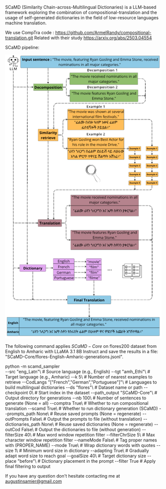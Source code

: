 SCaMD (Similarity Chain-across-Multilingual Dictionaries) is a LLM-based framework exploring the combination of compositional-translation and the usage of self-generated dictionaries in the field of low-resource languages machine translation.

We use CompTra code : https://github.com/ArmelRandy/compositional-translation.git
Related with their study https://arxiv.org/abs/2503.04554


SCaMD pipeline:

![](figures/SCaMD.png)

The following command applies $SCaMD-Core$ on flores200 dataset from English to Amharic with LLaMA 3.1 8B Instruct and save the results in a file: "SCaMD-Core/flores-English-Amharic-generations.jsonl".

python -m scamd_sampler\
    --src "eng_Latn"\                        # Source language (e.g., English)
    --tgt "amh_Ethi"\                       # Target language (e.g., Amharic)
    --k 5\                                # Number of nearest examples to retrieve
    --CodLangs "["French","German","Portuguese"]"\  # Languages to build multilingual dictionaries
    --ds "flores"\                          # Dataset name or path
    --checkpoint 0\                       # Start index in the dataset
    --path_output "SCaMD-Core"\            # Output directory for generations
    --nb 100\                             # Number of sentences to generate (None = all)
    --comptra True\                       # Whether to run compositional translation
    --scamd True\                         # Whether to run dictionary generation (SCaMD)
    --prompts_path None\                  # Reuse saved prompts (None = regenerate)
    --outPrompts False\                   # Output the prompts to file (without translation)
    --dictionaries_path None\             # Reuse saved dictionaries (None = regenerate)
    --outCod False\                       # Output the dictionaries to file (without generation)
    --filterSize 40\                      # Max word window repetition filter
    --filterChrSize 5\                    # Max character window repetition filter
    --nameMode False\                     # Tag proper names with (PROPER_NAME)
    --mode True\                          # Wrap dictionary words with quotes
    --size 1\                             # Minimum word size in dictionary
    --adapting True\                      # Gradually adapt word size to reach goal
    --goalSize 40\                        # Target dictionary size
    --place "before"\                     # Dictionary placement in the prompt
    --filter True                         # Apply final filtering to output

If you have any question don't hesitate contacting me at augustinsamier@gmail.com